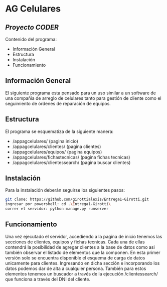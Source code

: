 # AG Celulares
## _Proyecto CODER_

Contenido del programa:

- Información General 
- Estructura  
- Instalación 
- Funcionamiento 


## Información General

El siguiente programa esta pensado para un uso similar a un software de una compañia de arreglo de celulares tanto para gestión de cliente como el seguimiento de órdenes de reparación de equipos.

## Estructura

El programa se esquematiza de la siguiente manera:

- /appagcelulares/ (pagina inicio)
- /appagcelulares/clientes/ (pagina clientes)
- /appagcelulares/equipos/ (pagina equipos)
- /appagcelulares/fichastecnicas/ (pagina fichas tecnicas)
- /appagcelulares/clientessearch/ (pagina buscar clientes)

## Instalación

Para la instalación deberán seguirse los siguientes pasos:

```sh
git clone: https://github.com/girottialexis/Entrega1-Girotti.git
ingresar por powershell: cd .\Entrega1-Girotti\
correr el servidor: python manage.py runserver
```

## Funcionamiento

Una vez ejecutado el servidor, accediendo a la pagina de inicio tenemos las secciones de clientes, equipos y fichas tecnicas.
Cada una de ellas contendrá la posibilidad de agregar clientes a la base de datos como asi también observar el listado de elementos que la componen.
En esta primer versión solo se encuentra disponible el esquema de carga de datos unicamente para clientes. Ingresando en dicha sección e incorporando los datos podemos dar de alta a cualquier persona. También para estos elementos tenemos un buscador a través de la ejecución /clientessearch/ que funciona a través del DNI del cliente.


